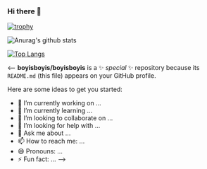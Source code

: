 ### Hi there 👋

[![trophy](https://github-profile-trophy.vercel.app/?username=boyisboyis)](https://github.com/ryo-ma/github-profile-trophy)

![Anurag's github stats](https://github-readme-stats.vercel.app/api?username=anuraghazra&show_icons=true&theme=radical)

[![Top Langs](https://github-readme-stats.vercel.app/api/top-langs/?username=boyisboyis&layout=compact)](https://github.com/anuraghazra/github-readme-stats)


<-- 
**boyisboyis/boyisboyis** is a ✨ _special_ ✨ repository because its `README.md` (this file) appears on your GitHub profile.

Here are some ideas to get you started:

- 🔭 I’m currently working on ...
- 🌱 I’m currently learning ...
- 👯 I’m looking to collaborate on ...
- 🤔 I’m looking for help with ...
- 💬 Ask me about ...
- 📫 How to reach me: ...
- 😄 Pronouns: ...
- ⚡ Fun fact: ...
-->

